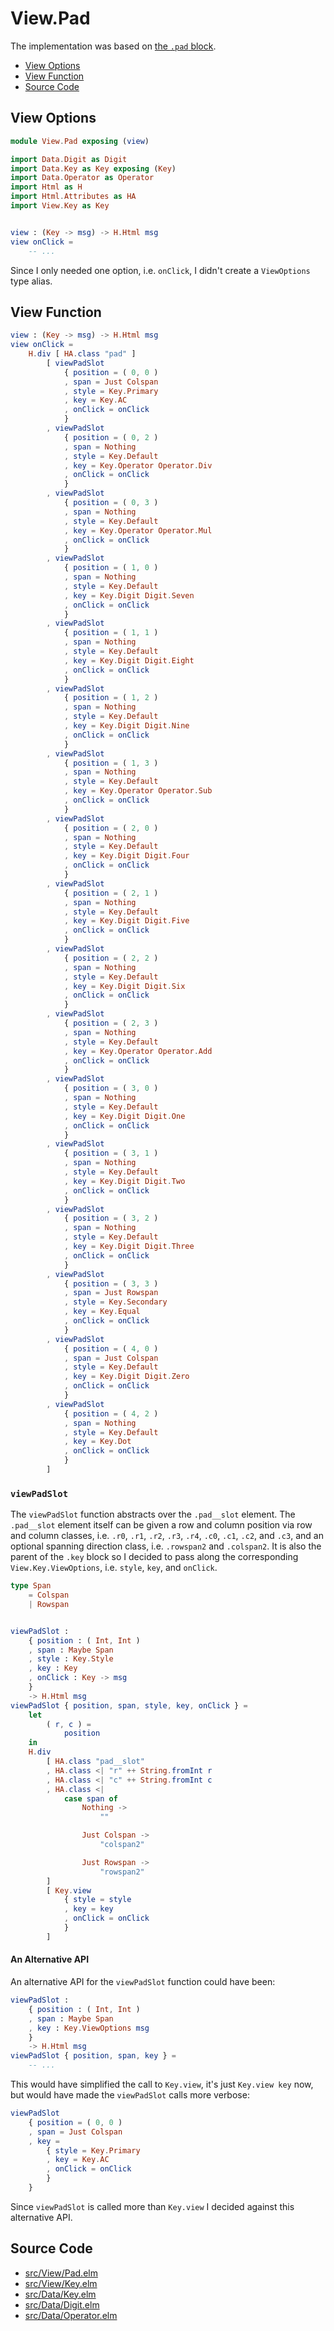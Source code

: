 # View.Pad

The implementation was based on [the `.pad` block](../../prototype/blocks/pad.md).

- [View Options](#view-options)
- [View Function](#view-function)
- [Source Code](#source-code)

## View Options

```elm
module View.Pad exposing (view)

import Data.Digit as Digit
import Data.Key as Key exposing (Key)
import Data.Operator as Operator
import Html as H
import Html.Attributes as HA
import View.Key as Key


view : (Key -> msg) -> H.Html msg
view onClick =
    -- ...
```

Since I only needed one option, i.e. `onClick`, I didn't create a `ViewOptions` type alias.

## View Function

```elm
view : (Key -> msg) -> H.Html msg
view onClick =
    H.div [ HA.class "pad" ]
        [ viewPadSlot
            { position = ( 0, 0 )
            , span = Just Colspan
            , style = Key.Primary
            , key = Key.AC
            , onClick = onClick
            }
        , viewPadSlot
            { position = ( 0, 2 )
            , span = Nothing
            , style = Key.Default
            , key = Key.Operator Operator.Div
            , onClick = onClick
            }
        , viewPadSlot
            { position = ( 0, 3 )
            , span = Nothing
            , style = Key.Default
            , key = Key.Operator Operator.Mul
            , onClick = onClick
            }
        , viewPadSlot
            { position = ( 1, 0 )
            , span = Nothing
            , style = Key.Default
            , key = Key.Digit Digit.Seven
            , onClick = onClick
            }
        , viewPadSlot
            { position = ( 1, 1 )
            , span = Nothing
            , style = Key.Default
            , key = Key.Digit Digit.Eight
            , onClick = onClick
            }
        , viewPadSlot
            { position = ( 1, 2 )
            , span = Nothing
            , style = Key.Default
            , key = Key.Digit Digit.Nine
            , onClick = onClick
            }
        , viewPadSlot
            { position = ( 1, 3 )
            , span = Nothing
            , style = Key.Default
            , key = Key.Operator Operator.Sub
            , onClick = onClick
            }
        , viewPadSlot
            { position = ( 2, 0 )
            , span = Nothing
            , style = Key.Default
            , key = Key.Digit Digit.Four
            , onClick = onClick
            }
        , viewPadSlot
            { position = ( 2, 1 )
            , span = Nothing
            , style = Key.Default
            , key = Key.Digit Digit.Five
            , onClick = onClick
            }
        , viewPadSlot
            { position = ( 2, 2 )
            , span = Nothing
            , style = Key.Default
            , key = Key.Digit Digit.Six
            , onClick = onClick
            }
        , viewPadSlot
            { position = ( 2, 3 )
            , span = Nothing
            , style = Key.Default
            , key = Key.Operator Operator.Add
            , onClick = onClick
            }
        , viewPadSlot
            { position = ( 3, 0 )
            , span = Nothing
            , style = Key.Default
            , key = Key.Digit Digit.One
            , onClick = onClick
            }
        , viewPadSlot
            { position = ( 3, 1 )
            , span = Nothing
            , style = Key.Default
            , key = Key.Digit Digit.Two
            , onClick = onClick
            }
        , viewPadSlot
            { position = ( 3, 2 )
            , span = Nothing
            , style = Key.Default
            , key = Key.Digit Digit.Three
            , onClick = onClick
            }
        , viewPadSlot
            { position = ( 3, 3 )
            , span = Just Rowspan
            , style = Key.Secondary
            , key = Key.Equal
            , onClick = onClick
            }
        , viewPadSlot
            { position = ( 4, 0 )
            , span = Just Colspan
            , style = Key.Default
            , key = Key.Digit Digit.Zero
            , onClick = onClick
            }
        , viewPadSlot
            { position = ( 4, 2 )
            , span = Nothing
            , style = Key.Default
            , key = Key.Dot
            , onClick = onClick
            }
        ]
```

### `viewPadSlot`

The `viewPadSlot` function abstracts over the `.pad__slot` element. The `.pad__slot` element itself can be given a row and column position via row and column classes, i.e. `.r0`, `.r1`, `.r2`, `.r3`, `.r4`, `.c0`, `.c1`, `.c2`, and `.c3`, and an optional spanning direction class, i.e. `.rowspan2` and `.colspan2`. It is also the parent of the `.key` block so I decided to pass along the corresponding `View.Key.ViewOptions`, i.e. `style`, `key`, and `onClick`.

```elm
type Span
    = Colspan
    | Rowspan


viewPadSlot :
    { position : ( Int, Int )
    , span : Maybe Span
    , style : Key.Style
    , key : Key
    , onClick : Key -> msg
    }
    -> H.Html msg
viewPadSlot { position, span, style, key, onClick } =
    let
        ( r, c ) =
            position
    in
    H.div
        [ HA.class "pad__slot"
        , HA.class <| "r" ++ String.fromInt r
        , HA.class <| "c" ++ String.fromInt c
        , HA.class <|
            case span of
                Nothing ->
                    ""

                Just Colspan ->
                    "colspan2"

                Just Rowspan ->
                    "rowspan2"
        ]
        [ Key.view
            { style = style
            , key = key
            , onClick = onClick
            }
        ]
```

#### An Alternative API

An alternative API for the `viewPadSlot` function could have been:

```elm
viewPadSlot :
    { position : ( Int, Int )
    , span : Maybe Span
    , key : Key.ViewOptions msg
    }
    -> H.Html msg
viewPadSlot { position, span, key } =
    -- ...
```

This would have simplified the call to `Key.view`, it's just `Key.view key` now, but would have made the `viewPadSlot` calls more verbose:

```elm
viewPadSlot
    { position = ( 0, 0 )
    , span = Just Colspan
    , key =
        { style = Key.Primary
        , key = Key.AC
        , onClick = onClick
        }
    }
```

Since `viewPadSlot` is called more than `Key.view` I decided against this alternative API.

## Source Code

- [src/View/Pad.elm](https://github.com/dwayne/elm-calculator/blob/1.0.0/src/View/Pad.elm)
- [src/View/Key.elm](https://github.com/dwayne/elm-calculator/blob/1.0.0/src/View/Key.elm)
- [src/Data/Key.elm](https://github.com/dwayne/elm-calculator/blob/1.0.0/src/Data/Key.elm)
- [src/Data/Digit.elm](https://github.com/dwayne/elm-calculator/blob/1.0.0/src/Data/Digit.elm)
- [src/Data/Operator.elm](https://github.com/dwayne/elm-calculator/blob/1.0.0/src/Data/Operator.elm)
